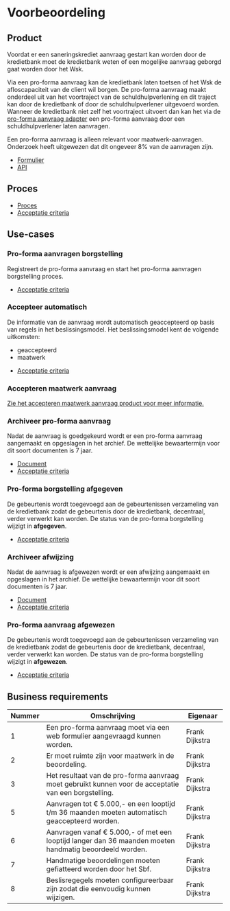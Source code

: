 # Voorbeoordeling

## Product

Voordat er een saneringskrediet aanvraag gestart kan worden door de kredietbank moet de kredietbank weten of een mogelijke aanvraag geborgd gaat worden door het Wsk.

Via een pro-forma aanvraag kan de kredietbank laten toetsen of het Wsk de afloscapaciteit van de client wil borgen. De pro-forma aanvraag maakt onderdeel uit van het voortraject van de schuldhulpverlening en dit traject kan door de kredietbank of door de schuldhulpverlener uitgevoerd worden. Wanneer de kredietbank niet zelf het voortraject uitvoert dan kan het via de [pro-forma aanvraag adapter](../../adapters/pro-forma-aanvraag-adapter/index.md) een pro-forma aanvraag door een schuldhulpverlener laten aanvragen.

Een pro-forma aanvraag is alleen relevant voor maatwerk-aanvragen. Onderzoek heeft uitgewezen dat dit ongeveer 8% van de aanvragen zijn.

<!-- einde -->

* [Formulier](product.user-task.yml)
* [API](product.openapi.yml)

## Proces

* [Proces](proces.bpmn)
* [Acceptatie criteria](proces.feature)

## Use-cases

### Pro-forma aanvragen borgstelling

Registreert de pro-forma aanvraag en start het pro-forma aanvragen borgstelling proces.

<!-- einde -->

* [Acceptatie criteria](../010_aanvragen-borgstelling/aanvragen-borgstelling.feature)

### Accepteer automatisch

De informatie van de aanvraag wordt automatisch geaccepteerd op basis van regels in het beslissingsmodel. Het beslissingsmodel kent de volgende uitkomsten:

* geaccepteerd
* maatwerk

<!-- einde -->

* [Acceptatie criteria](../010_aanvragen-borgstelling//accepteer-automatisch.feature)

### Accepteren maatwerk aanvraag

[Zie het accepteren maatwerk aanvraag product voor meer informatie.](../aanvragen-borgstelling/accepteren-maatwerk-aanvraag/index.md)

### Archiveer pro-forma aanvraag

Nadat de aanvraag is goedgekeurd wordt er een pro-forma aanvraag aangemaakt en opgeslagen in het archief. De wettelijke bewaartermijn voor dit soort documenten is 7 jaar.

<!-- einde -->

* [Document](pro-forma_aanvraag.message.md)
* [Acceptatie criteria](../archiveer.feature)

### Pro-forma borgstelling afgegeven

De gebeurtenis wordt toegevoegd aan de gebeurtenissen verzameling van de kredietbank zodat de gebeurtenis door de kredietbank, decentraal, verder verwerkt kan worden. De status van de pro-forma borgstelling wijzigt in **afgegeven**.

<!-- einde -->

* [Acceptatie criteria](../verstuur-gebeurtenis.feature)

### Archiveer afwijzing

Nadat de aanvraag is afgewezen wordt er een afwijzing aangemaakt en opgeslagen in het archief. De wettelijke bewaartermijn voor dit soort documenten is 7 jaar.

<!-- einde -->

* [Document](afwijzing.message.md)
* [Acceptatie criteria](../archiveer.feature)

### Pro-forma aanvraag afgewezen

De gebeurtenis wordt toegevoegd aan de gebeurtenissen verzameling van de kredietbank zodat de gebeurtenis door de kredietbank, decentraal, verder verwerkt kan worden. De status van de pro-forma borgstelling wijzigt in **afgewezen**.

<!-- einde -->

* [Acceptatie criteria](../verstuur-gebeurtenis.feature)

## Business requirements

| Nummer | Omschrijving                                                                                                                         | Eigenaar       |
| -------| ------------------------------------------------------------------------------------------------------------------------------------ | -------------- |
| 1      | Een pro-forma aanvraag moet via een web formulier aangevraagd kunnen worden.                                                            | Frank Dijkstra |
| 2      | Er moet ruimte zijn voor maatwerk in de beoordeling.                                                                                 | Frank Dijkstra |
| 3      | Het resultaat van de pro-forma aanvraag moet gebruikt kunnen voor de acceptatie van een borgstelling.                                  | Frank Dijkstra |
| 5      | Aanvragen tot € 5.000,- en een looptijd t/m 36 maanden moeten automatisch geaccepteerd worden.                                       | Frank Dijkstra |
| 6      | Aanvragen vanaf € 5.000,- of met een looptijd langer dan 36 maanden moeten handmatig beoordeeld worden.                              | Frank Dijkstra |
| 7      | Handmatige beoordelingen moeten gefiatteerd worden door het Sbf.                                                                     | Frank Dijkstra |
| 8      | Beslisregegels moeten configureerbaar zijn zodat die eenvoudig kunnen wijzigen.                                                      | Frank Dijkstra |
